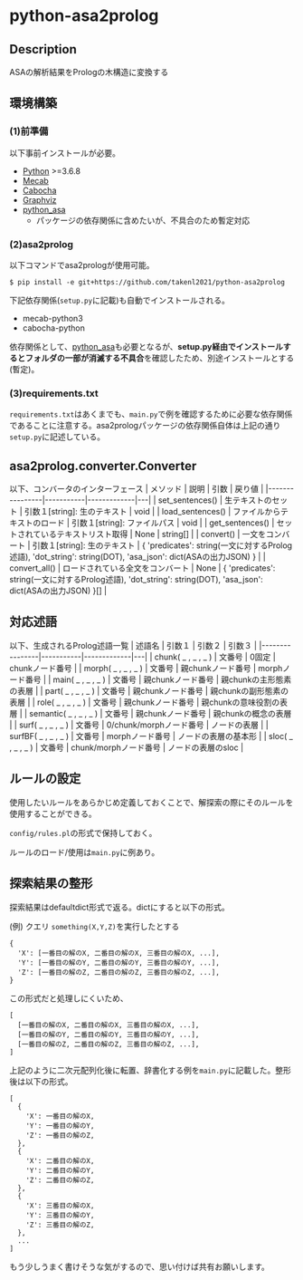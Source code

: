 # python-asa2prolog
## Description
ASAの解析結果をPrologの木構造に変換する


## 環境構築
### (1)前準備
以下事前インストールが必要。
- [Python](https://www.python.org/) >=3.6.8
- [Mecab](https://taku910.github.io/mecab/)
- [Cabocha](https://taku910.github.io/cabocha/)
- [Graphviz](https://graphviz.org/download/)
- [python_asa](https://github.com/takenl2021/python_asa)
  - パッケージの依存関係に含めたいが、不具合のため暫定対応

### (2)asa2prolog
以下コマンドでasa2prologが使用可能。

`$ pip install -e git+https://github.com/takenl2021/python-asa2prolog`

下記依存関係(`setup.py`に記載)も自動でインストールされる。
- mecab-python3
- cabocha-python

依存関係として、[python_asa](https://github.com/takenl2021/python_asa)も必要となるが、**setup.py経由でインストールするとフォルダの一部が消滅する不具合**を確認したため、別途インストールとする(暫定)。

### (3)requirements.txt
`requirements.txt`はあくまでも、`main.py`で例を確認するために必要な依存関係であることに注意する。asa2prologパッケージの依存関係自体は上記の通り`setup.py`に記述している。

## asa2prolog.converter.Converter
以下、コンバータのインターフェース
  | メソッド | 説明 | 引数 | 戻り値 |
  |----------------|-----------|-------------|---|
  | set_sentences() | 生テキストのセット | 引数１[string]: 生のテキスト | void |
  | load_sentences() | ファイルからテキストのロード | 引数１[string]: ファイルパス | void |
  | get_sentences() | セットされているテキストリスト取得 | None | string[] |
  | convert() | 一文をコンバート | 引数１[string]: 生のテキスト | { 'predicates': string(一文に対するProlog述語), 'dot_string': string(DOT), 'asa_json': dict(ASAの出力JSON) } |
  | convert_all() | ロードされている全文をコンバート | None | { 'predicates': string(一文に対するProlog述語), 'dot_string': string(DOT), 'asa_json': dict(ASAの出力JSON) }[] |


## 対応述語
以下、生成されるProlog述語一覧
  | 述語名 | 引数１ | 引数２ | 引数３ |
  |----------------|-----------|-------------|---|
  | chunk( \_ , \_ , \_ ) | 文番号 | 0固定 | chunkノード番号 |
  | morph( \_ , \_ , \_ ) | 文番号 | 親chunkノード番号 | morphノード番号 |
  | main( \_ , \_ , \_ ) | 文番号 | 親chunkノード番号 | 親chunkの主形態素の表層 |
  | part( \_ , \_ , \_ ) | 文番号 | 親chunkノード番号 | 親chunkの副形態素の表層 |
  | role( \_ , \_ , \_ ) | 文番号 | 親chunkノード番号 | 親chunkの意味役割の表層 |
  | semantic( \_ , \_ , \_ ) | 文番号 | 親chunkノード番号 | 親chunkの概念の表層 |
  | surf( \_ , \_ , \_ ) | 文番号 | 0/chunk/morphノード番号 | ノードの表層 |
  | surfBF( \_ , \_ , \_ ) | 文番号 | morphノード番号 | ノードの表層の基本形 |
  | sloc( \_ , \_ , \_ ) | 文番号 | chunk/morphノード番号 | ノードの表層のsloc |


## ルールの設定
使用したいルールをあらかじめ定義しておくことで、解探索の際にそのルールを使用することができる。

```config/rules.pl```の形式で保持しておく。

ルールのロード/使用は```main.py```に例あり。


## 探索結果の整形
探索結果はdefaultdict形式で返る。dictにすると以下の形式。

(例) クエリ ```something(X,Y,Z)```を実行したとする
```
{
  'X': [一番目の解のX, 二番目の解のX, 三番目の解のX, ...],
  'Y': [一番目の解のY, 二番目の解のY, 三番目の解のY, ...],
  'Z': [一番目の解のZ, 二番目の解のZ, 三番目の解のZ, ...],
}
```
この形式だと処理しにくいため、
```
[
  [一番目の解のX, 二番目の解のX, 三番目の解のX, ...],
  [一番目の解のY, 二番目の解のY, 三番目の解のY, ...],
  [一番目の解のZ, 二番目の解のZ, 三番目の解のZ, ...],
]
```
上記のように二次元配列化後に転置、辞書化する例を```main.py```に記載した。整形後は以下の形式。
```
[
  {
    'X': 一番目の解のX,
    'Y': 一番目の解のY,
    'Z': 一番目の解のZ,
  },
  {
    'X': 二番目の解のX,
    'Y': 二番目の解のY,
    'Z': 二番目の解のZ,
  },
  {
    'X': 三番目の解のX,
    'Y': 三番目の解のY,
    'Z': 三番目の解のZ,
  },
  ...
]
```
もう少しうまく書けそうな気がするので、思い付けば共有お願いします。